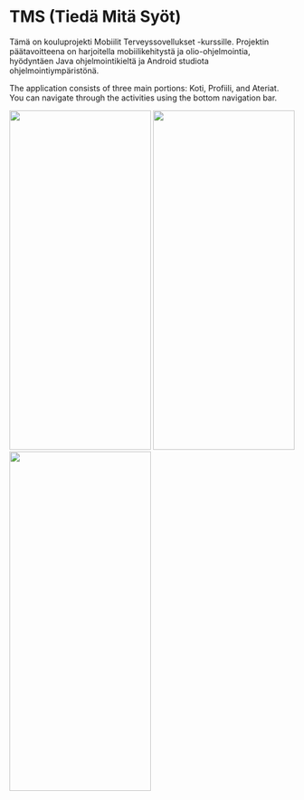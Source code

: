 # TMS (Tiedä Mitä Syöt)

Tämä on kouluprojekti Mobiilit Terveyssovellukset -kurssille. Projektin päätavoitteena on harjoitella mobiilikehitystä ja  olio-ohjelmointia, hyödyntäen Java ohjelmointikieltä ja Android studiota ohjelmointiympäristönä. 

The application consists of three main portions: Koti, Profiili, and Ateriat. You can navigate through the activities using the bottom navigation bar.

<img src="https://github.com/AOskari/Images/blob/main/tms-pictures/tms_profiili.jpg" height="600" width="250">
<img src="https://github.com/AOskari/Images/blob/main/tms-pictures/tms_main.jpg" height="600" width="250">
<img src="https://github.com/AOskari/Images/blob/main/tms-pictures/tms_ateriat.jpg" height="600" width="250">
